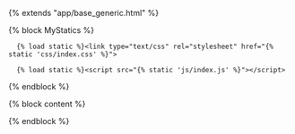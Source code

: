 {% extends "app/base_generic.html" %}


{% block MyStatics %}
<!-- My Style -->
      {% load static %}<link type="text/css" rel="stylesheet" href="{% static 'css/index.css' %}">
<!-- My JavaScript -->
      {% load static %}<script src="{% static 'js/index.js' %}"></script>
{% endblock %}




{% block content %}

   <main class="container">

   <!-- Agregar contenido en esta sección -->

   </main>

{% endblock %}














<!-- {% load django_bootstrap5 %}
{% bootstrap_css %}
{% bootstrap_javascript %}
{% bootstrap_messages %} -->